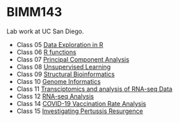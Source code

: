 # BIMM143
Lab work at UC San Diego.

- Class 05 [Data Exploration in R](https://github.com/rachlkraft/bimm143/blob/main/labweek5/labweek5.pdf)
- Class 06 [R functions](https://github.com/rachlkraft/bimm143/blob/main/lab6/lab6Rmarkdown.pdf)
- Class 07 [Principal Component Analysis](https://github.com/rachlkraft/bimm143/blob/main/lab7/lab7project.pdf)
- Class 08 [Unsupervised Learning](https://github.com/rachlkraft/bimm143/blob/main/miniproject/miniprojectrmarkdown.pdf)
- Class 09 [Structural Bioinformatics](https://github.com/rachlkraft/bimm143/blob/main/lab9/class9r.pdf)
- Class 10 [Genome Informatics](https://github.com/rachlkraft/bimm143/blob/main/lab10/lab10r.pdf)
- Class 11 [Transciptomics and analysis of RNA-seq Data](https://github.com/rachlkraft/bimm143/blob/main/lab11/lab11r.pdf)
- Class 12 [RNA-seq Analysis](https://github.com/rachlkraft/bimm143/blob/main/lab12/lab12r.pdf)
- Class 14 [COVID-19 Vaccination Rate Analysis](https://github.com/rachlkraft/bimm143/blob/main/lab14miniproject/lab14r.pdf)
- Class 15 [Investigating Pertussis Resurgence](https://github.com/rachlkraft/bimm143/blob/main/lab15/lab15r.pdf)
